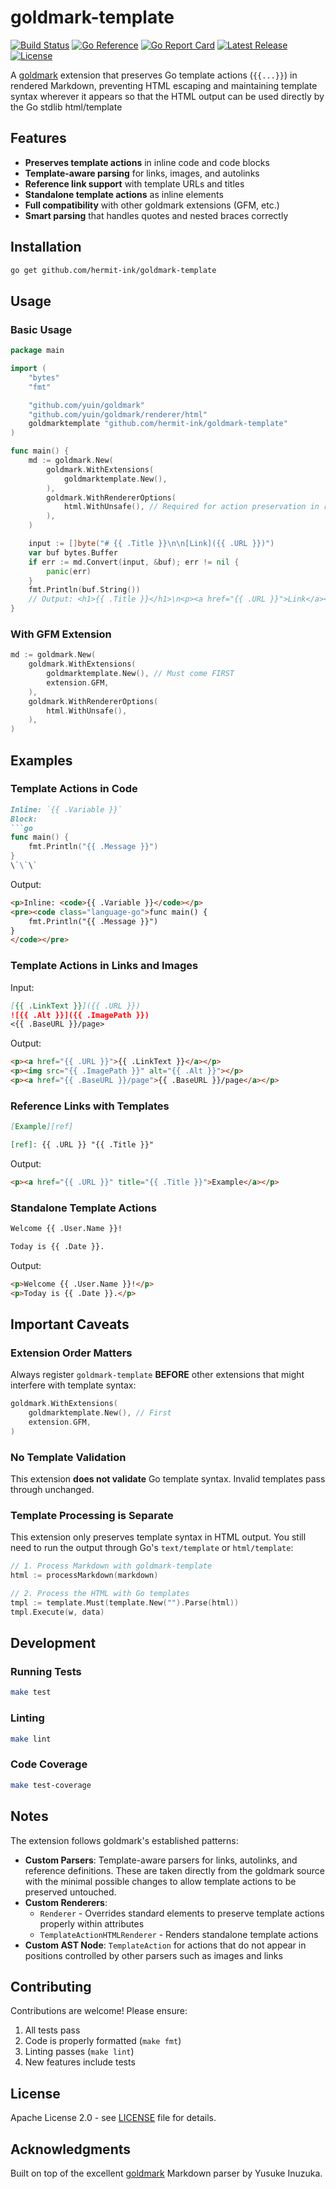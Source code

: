 # goldmark-template

[![Build Status](https://github.com/hermit-ink/goldmark-template/actions/workflows/test.yml/badge.svg)](https://github.com/hermit-ink/goldmark-template/actions)
[![Go Reference](https://pkg.go.dev/badge/github.com/hermit-ink/goldmark-template.svg)](https://pkg.go.dev/github.com/hermit-ink/goldmark-template)
[![Go Report Card](https://goreportcard.com/badge/github.com/hermit-ink/goldmark-template)](https://goreportcard.com/report/github.com/hermit-ink/goldmark-template)
[![Latest Release](https://img.shields.io/github/v/release/hermit-ink/goldmark-template)](https://github.com/hermit-ink/goldmark-template/releases)
[![License](https://img.shields.io/github/license/hermit-ink/goldmark-template)](LICENSE)

A [goldmark](https://github.com/yuin/goldmark) extension that preserves Go template actions (`{{...}}`) in rendered Markdown, preventing HTML escaping and maintaining template syntax wherever it appears so that the HTML output can be used directly by the Go stdlib html/template

## Features

-  **Preserves template actions** in inline code and code blocks
-  **Template-aware parsing** for links, images, and autolinks
-  **Reference link support** with template URLs and titles
-  **Standalone template actions** as inline elements
-  **Full compatibility** with other goldmark extensions (GFM, etc.)
-  **Smart parsing** that handles quotes and nested braces correctly

## Installation

```bash
go get github.com/hermit-ink/goldmark-template
```

## Usage

### Basic Usage

```go
package main

import (
    "bytes"
    "fmt"

    "github.com/yuin/goldmark"
    "github.com/yuin/goldmark/renderer/html"
    goldmarktemplate "github.com/hermit-ink/goldmark-template"
)

func main() {
    md := goldmark.New(
        goldmark.WithExtensions(
            goldmarktemplate.New(),
        ),
        goldmark.WithRendererOptions(
            html.WithUnsafe(), // Required for action preservation in raw HTML
        ),
    )

    input := []byte("# {{ .Title }}\n\n[Link]({{ .URL }})")
    var buf bytes.Buffer
    if err := md.Convert(input, &buf); err != nil {
        panic(err)
    }
    fmt.Println(buf.String())
    // Output: <h1>{{ .Title }}</h1>\n<p><a href="{{ .URL }}">Link</a></p>
}
```

### With GFM Extension

```go
md := goldmark.New(
    goldmark.WithExtensions(
        goldmarktemplate.New(), // Must come FIRST
        extension.GFM,
    ),
    goldmark.WithRendererOptions(
        html.WithUnsafe(),
    ),
)
```

## Examples

### Template Actions in Code

```markdown
Inline: `{{ .Variable }}`
Block:
```go
func main() {
    fmt.Println("{{ .Message }}")
}
\`\`\`
```

Output:
```html
<p>Inline: <code>{{ .Variable }}</code></p>
<pre><code class="language-go">func main() {
    fmt.Println("{{ .Message }}")
}
</code></pre>
```

### Template Actions in Links and Images

Input:
```markdown
[{{ .LinkText }}]({{ .URL }})
![{{ .Alt }}]({{ .ImagePath }})
<{{ .BaseURL }}/page>
```

Output:
```html
<p><a href="{{ .URL }}">{{ .LinkText }}</a></p>
<p><img src="{{ .ImagePath }}" alt="{{ .Alt }}"></p>
<p><a href="{{ .BaseURL }}/page">{{ .BaseURL }}/page</a></p>
```

### Reference Links with Templates

```markdown
[Example][ref]

[ref]: {{ .URL }} "{{ .Title }}"
```

Output:
```html
<p><a href="{{ .URL }}" title="{{ .Title }}">Example</a></p>
```

### Standalone Template Actions

```markdown
Welcome {{ .User.Name }}!

Today is {{ .Date }}.
```

Output:
```html
<p>Welcome {{ .User.Name }}!</p>
<p>Today is {{ .Date }}.</p>
```

## Important Caveats

### Extension Order Matters
Always register `goldmark-template` **BEFORE** other extensions that might interfere with template syntax:

```go
goldmark.WithExtensions(
    goldmarktemplate.New(), // First
    extension.GFM,
)
```

### No Template Validation

This extension **does not validate** Go template syntax. Invalid templates pass
through unchanged.

### Template Processing is Separate

This extension only preserves template syntax in HTML output. You still need to run the output through Go's `text/template` or `html/template`:

```go
// 1. Process Markdown with goldmark-template
html := processMarkdown(markdown)

// 2. Process the HTML with Go templates
tmpl := template.Must(template.New("").Parse(html))
tmpl.Execute(w, data)
```

## Development

### Running Tests

```bash
make test
```

### Linting

```bash
make lint
```

### Code Coverage

```bash
make test-coverage
```

## Notes

The extension follows goldmark's established patterns:

- **Custom Parsers**: Template-aware parsers for links, autolinks, and reference
definitions.  These are taken directly from the goldmark source with the minimal
possible changes to allow template actions to be preserved untouched.
- **Custom Renderers**:
  - `Renderer` - Overrides standard elements to preserve template actions properly
  within attributes
  - `TemplateActionHTMLRenderer` - Renders standalone template actions
- **Custom AST Node**: `TemplateAction` for actions that do not appear in positions
controlled by other parsers such as images and links

## Contributing

Contributions are welcome! Please ensure:
1. All tests pass
2. Code is properly formatted (`make fmt`)
3. Linting passes (`make lint`)
4. New features include tests

## License

Apache License 2.0 - see [LICENSE](LICENSE) file for details.

## Acknowledgments

Built on top of the excellent [goldmark](https://github.com/yuin/goldmark)
Markdown parser by Yusuke Inuzuka.
